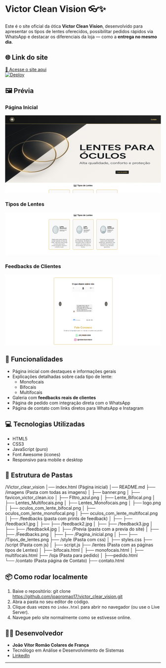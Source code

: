 # Victor Clean Vision 👓✨

Este é o site oficial da ótica **Victor Clean Vision**, desenvolvido para apresentar os tipos de lentes oferecidos, possibilitar pedidos rápidos via WhatsApp e destacar os diferenciais da loja — como a **entrega no mesmo dia**.

## 🌐 Link do site
[🔗 Acesse o site aqui](https://joaoromao17.github.io/victor_clear_vision/)  
[![Deploy](https://img.shields.io/badge/GitHub-Pages-blue?logo=github)](https://joaoromao17.github.io/victor_clear_vision/)

## 🖼️ Prévia

### Página Inicial
![Página Inicial](imagens/Previa/Pagina_inicial.png)

### Tipos de Lentes
![Tipos de Lentes](imagens/Previa/Tipos_de_lentes.png)

### Feedbacks de Clientes
![Feedbacks](imagens/Previa/Feedbacks.png)

## 🔗 Funcionalidades
- Página inicial com destaques e informações gerais
- Explicações detalhadas sobre cada tipo de lente:
  - Monofocais
  - Bifocais
  - Multifocais
- Galeria com **feedbacks reais de clientes**
- Página de pedido com integração direta com o WhatsApp
- Página de contato com links diretos para WhatsApp e Instagram

## 💻 Tecnologias Utilizadas
- HTML5
- CSS3
- JavaScript (puro)
- Font Awesome (ícones)
- Responsivo para mobile e desktop

## 🧠 Estrutura de Pastas
/Victor_clear_vision
│── index.html  (Página inicial) 
│── README.md
├── /imagens  (Pasta com todas as imagens)
│   ├── banner.png 
│   ├── favicon_victor_clean.ico 
│   ├── FIltro_azul.png 
│   ├── Lente_Bifocal.png 
│   ├── Lentes_Multifocais.png
│   ├── Lentes_Monofocais.png
│   ├── logo.png
│   ├── oculos_com_lente_bifocal.png
│   ├── oculos_com_lente_monofocal.png
│   ├── oculos_com_lente_multifocal.png
│   ├── /feedbacks (pasta com prints de feedback)
│   ├── ├── /feedback1.jpg
│   ├── ├── /feedback2.jpg
│   ├── ├── /feedback3.jpg
│   ├── ├── /feedback4.jpg
│   ├── /Previa (pasta com a previa do site)
│   ├── ├── /Feedbacks.png
│   ├── ├── /Pagina_inicial.png
│   ├── ├── /Tipos_de_lentes.png
├── /style  (Pasta com css)
│   ├── styles.css 
├── /script (Pasta com js)
│   ├── script.js 
├── /lentes  (Pasta com as páginas tipos de Lentes) 
│   ├── bifocais.html
│   ├── monofocais.html
│   ├── multifocais.html 
├── /loja  (Pasta para pedido) 
│   ├──pedido.html  
└── /contato  (Pasta página de Contato) 
    ├── contato.html 


## 📦 Como rodar localmente
1. Baixe o repositório:
git clone https://github.com/joaoromao17/victor_clear_vision.git
2. Abra a pasta no seu editor de código.
3. Clique duas vezes no `index.html` para abrir no navegador (ou use o Live Server).
4. Navegue pelo site normalmente como se estivesse online.

## 🧑‍💻 Desenvolvedor
- **João Vítor Romão Colares de França**
- Tecnólogo em Análise e Desenvolvimento de Sistemas
- [LinkedIn](https://www.linkedin.com/in/joão-vítor-romão-colares-de-frança-100257264/)

---
